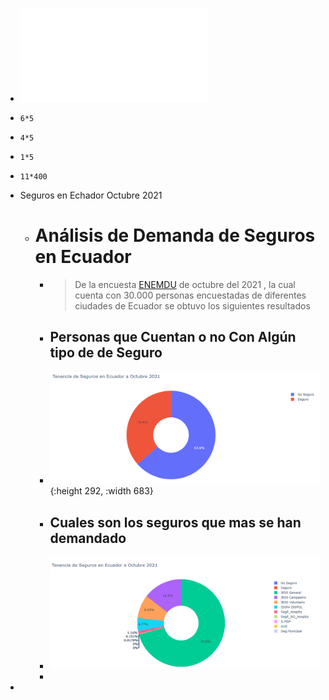 - ![Informe Contrato 73  Proyecto Alumnus+vf signed (1).pdf](../assets/Informe_Contrato_73_Proyecto_Alumnus+vf_signed_(1)_1637552839114_0.pdf)
- ```calc
  6*5
  ```
- ```calc
  4*5
  ```
- ```calc
  1*5
  ```
- ```calc
  11*400
  ```
- Seguros en Echador Octubre 2021
	- # Análisis de Demanda de Seguros en Ecuador
		- > De la encuesta [ENEMDU](https://www.ecuadorencifras.gob.ec/estadisticas-laborales-octubre-2021/) de octubre del 2021 , la cual cuenta con  30.000 personas  encuestadas de diferentes ciudades de Ecuador  se obtuvo los siguientes resultados
		- ##  Personas que Cuentan  o no Con Algún tipo de de Seguro
		- ![image.png](../assets/image_1639328584563_0.png){:height 292, :width 683}
		- ## Cuales son los seguros que mas se han demandado
		- ![image.png](../assets/image_1639328794232_0.png)
		-
-